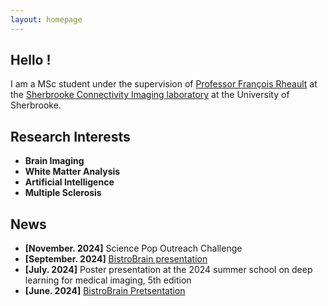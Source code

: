 ```yaml
---
layout: homepage
---
```


## Hello !

I am a MSc student under the supervision of [Professor François Rheault](https://github.com/frheault) at the [Sherbrooke Connectivity Imaging laboratory](https://scil.usherbrooke.ca/) at the University of Sherbrooke.

## Research Interests
- **Brain Imaging**
- **White Matter Analysis**
- **Artificial Intelligence**
- **Multiple Sclerosis**

## News
- **[November. 2024]** Science Pop Outreach Challenge
- **[September. 2024]** [BistroBrain presentation](https://youtu.be/OjV56KsLYyQ?si=wVCARJwzN6dVrrCX)
- **[July. 2024]** Poster presentation at the 2024 summer school on deep learning for medical imaging, 5th edition
- **[June. 2024]** [BistroBrain Pretsentation](https://youtu.be/AVLkmXqTF7s?si=oQj-DBXjUioDrtbI)

<!--{% include_relative _includes/publications.md %}

{% include_relative _includes/services.md %}-->
